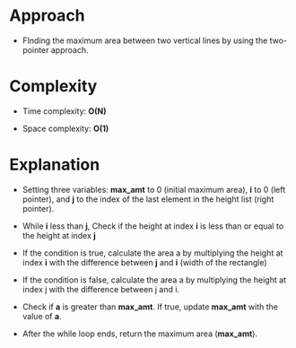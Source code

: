 # Approach

- FInding the maximum area between two vertical lines by using the two-pointer approach.

# Complexity

- Time complexity: **O(N)**

- Space complexity: **O(1)**

# Explanation

- Setting three variables:  **max_amt** to 0 (initial maximum area), **i** to 0 (left pointer), and **j** to the index of the last element in the height list (right pointer).

- While **i** less than **j**, Check if the height at index **i** is less than or equal to the height at index **j**

- If the condition is true, calculate the area a by multiplying the height at index **i** with the difference between **j** and **i** (width of the rectangle) 

- If the condition is false, calculate the area a by multiplying the height at index j with the difference between j and i.

- Check if **a** is greater than **max_amt**. If true, update **max_amt** with the value of **a**.

- After the while loop ends, return the maximum area (**max_amt**).
